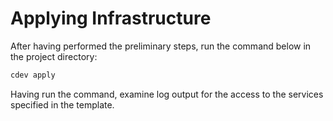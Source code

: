# Applying Infrastructure

After having performed the preliminary steps, run the command below in the project directory:

```bash
cdev apply
```

Having run the command, examine log output for the access to the services specified in the template.
